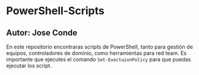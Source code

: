 # PowerShell-Scripts
## Autor: Jose Conde 

En este repositorio encontraras scripts de PowerShell, tanto para gestión de equipos, controladores de dominio, como herramientas para red team. Es 
importante que ejecutes el comando ``Set-ExectuionPolicy`` para que puedas ejecutar los 
script.
